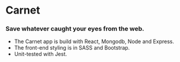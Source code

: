 # Carnet
### Save whatever caught your eyes from the web.
- The Carnet app is build with React, Mongodb, Node and Express.
- The front-end styling is in SASS and Bootstrap.
- Unit-tested with Jest.
